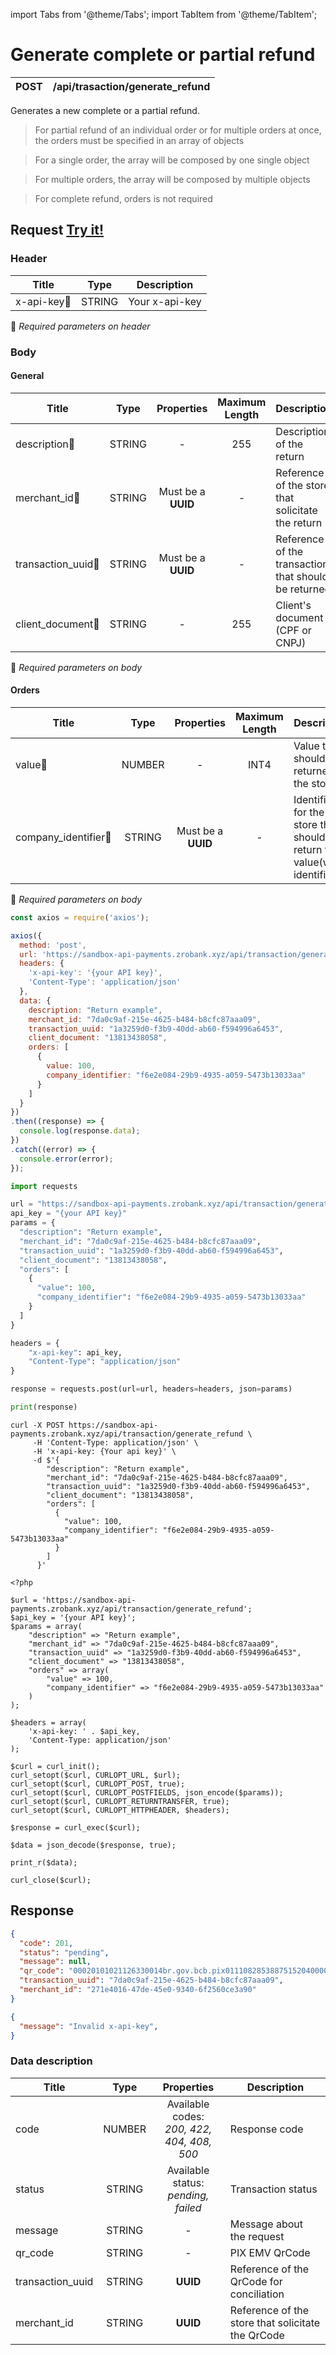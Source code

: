 import Tabs from '@theme/Tabs';
import TabItem from '@theme/TabItem';

# Generate complete or partial refund

| POST      | /api/trasaction/generate_refund |
| --------- | ------------------------------- |

Generates a new complete or a partial refund.

> For partial refund of an individual order or for multiple orders at once, the orders must be specified in an array of objects

> For a single order, the array will be composed by one single object

> For multiple orders, the array will be composed by multiple objects

> For complete refund, orders is not required


## Request <a href="https://sandbox-api-payments.zrobank.xyz/api/documentation" class="try-btn">Try it!</a>

### Header
| Title                                | Type       | Description    |
| ------------------------------------ | :---------:|--------------- |
| x-api-key:small_orange_diamond:      | STRING     | Your x-api-key |
:small_orange_diamond: *Required parameters on header*


### Body

#### General

| Title                                    | Type       |Properties        |Maximum Length  | Description                                              |
| ---------------------------------------- | :---------:|:----------------:|:-------------: | -------------------------------------------------------- |
| description:small_orange_diamond:        | STRING     |-                 |  255           | Description of the return                                |
| merchant_id:small_orange_diamond:        | STRING     |Must be a **UUID**|   -            | Reference of the store that solicitate the return        |
| transaction_uuid:small_orange_diamond:   | STRING     |Must be a **UUID**|   -            | Reference of the transaction that should be returned     |
| client_document:small_orange_diamond:    | STRING     |-                 |  255           | Client's document (CPF or CNPJ)                          |
:small_orange_diamond: *Required parameters on body*

#### Orders

| Title                                    | Type        |Properties        |Maximum Length     | Description                                                             |
| ---------------------------------------- | :----------:|:----------------:|:---------------:  | ----------------------------------------------------------------------- |
| value:small_orange_diamond:              | NUMBER      |-                 |  INT4             | Value that should be returned to the store                              |
| company_identifier:small_orange_diamond: | STRING      |Must be a **UUID**|  -                | Identifier for the store that should return the value(wallet identifier)|
:small_orange_diamond: *Required parameters on body*

<Tabs>
<TabItem value="js_axios" label="NodeJS">

```js title=Axios
const axios = require('axios');

axios({
  method: 'post',
  url: 'https://sandbox-api-payments.zrobank.xyz/api/transaction/generate_refund',
  headers: {
    'x-api-key': '{your API key}',
    'Content-Type': 'application/json'
  },
  data: {
    description: "Return example",
    merchant_id: "7da0c9af-215e-4625-b484-b8cfc87aaa09",
    transaction_uuid: "1a3259d0-f3b9-40dd-ab60-f594996a6453",
    client_document: "13813438058",
    orders: [
      {
        value: 100,
        company_identifier: "f6e2e084-29b9-4935-a059-5473b13033aa"
      }
    ]
  }
})
.then((response) => {
  console.log(response.data);
})
.catch((error) => {
  console.error(error);
});
```
</TabItem>

<TabItem value="py" label="Python">

```python title=Requests
import requests

url = "https://sandbox-api-payments.zrobank.xyz/api/transaction/generate_refund"
api_key = "{your API key}"
params = {
  "description": "Return example",
  "merchant_id": "7da0c9af-215e-4625-b484-b8cfc87aaa09",
  "transaction_uuid": "1a3259d0-f3b9-40dd-ab60-f594996a6453",
  "client_document": "13813438058",
  "orders": [
    {
      "value": 100,
      "company_identifier": "f6e2e084-29b9-4935-a059-5473b13033aa"
    }
  ]
}

headers = {
    "x-api-key": api_key,
    "Content-Type": "application/json"
}

response = requests.post(url=url, headers=headers, json=params)

print(response)

```
</TabItem>
<TabItem value="shell" label="Shell">

```shell title=CURL
curl -X POST https://sandbox-api-payments.zrobank.xyz/api/transaction/generate_refund \
     -H 'Content-Type: application/json' \
     -H 'x-api-key: {Your api key}' \
     -d $'{
        "description": "Return example",
        "merchant_id": "7da0c9af-215e-4625-b484-b8cfc87aaa09",
        "transaction_uuid": "1a3259d0-f3b9-40dd-ab60-f594996a6453",
        "client_document": "13813438058",
        "orders": [
          {
            "value": 100,
            "company_identifier": "f6e2e084-29b9-4935-a059-5473b13033aa"
          }
        ]
      }'
```
</TabItem>
<TabItem value="php" label="PHP">

```shell title=CURL
<?php

$url = 'https://sandbox-api-payments.zrobank.xyz/api/transaction/generate_refund';
$api_key = '{your API key}';
$params = array(
    "description" => "Return example",
    "merchant_id" => "7da0c9af-215e-4625-b484-b8cfc87aaa09",
    "transaction_uuid" => "1a3259d0-f3b9-40dd-ab60-f594996a6453",
    "client_document" => "13813438058",
    "orders" => array(
        "value" => 100,
        "company_identifier" => "f6e2e084-29b9-4935-a059-5473b13033aa"
    )
);

$headers = array(
    'x-api-key: ' . $api_key,
    'Content-Type: application/json'
);

$curl = curl_init();
curl_setopt($curl, CURLOPT_URL, $url);
curl_setopt($curl, CURLOPT_POST, true);
curl_setopt($curl, CURLOPT_POSTFIELDS, json_encode($params));
curl_setopt($curl, CURLOPT_RETURNTRANSFER, true);
curl_setopt($curl, CURLOPT_HTTPHEADER, $headers);

$response = curl_exec($curl);

$data = json_decode($response, true);

print_r($data);

curl_close($curl);
```
</TabItem>
</Tabs>

## Response

<Tabs>
<TabItem value="201" label="201">

```json  title=/api/transaction/generate_refund
{
  "code": 201,
  "status": "pending",
  "message": null,
  "qr_code": "00020101021126330014br.gov.bcb.pix0111082853887515204000053039865406100.005802BR5912API DE TESTE6009SAO PAULO620605022163045927",
  "transaction_uuid": "7da0c9af-215e-4625-b484-b8cfc87aaa09",
  "merchant_id": "271e4016-47de-45e0-9340-6f2560ce3a90"
}
```
</TabItem>

<TabItem value="401" label="401">

```json  title=/api/transaction/generate_refund
{
  "message": "Invalid x-api-key",
}
```
</TabItem>
</Tabs>

### Data description

| Title                                | Type       | Properties                                      | Description |
| ------------------------------------ | :---------:|:-----------------------------------------------:|--------------------------------------------------------- |
| code                                 | NUMBER     | Available codes:<br/> *200, 422, 404, 408, 500* | Response code                                            |
| status                               | STRING     | Available status:<br/> *pending, failed*        | Transaction status                                       |
| message                              | STRING     | -                                               | Message about the request                                |
| qr_code                              | STRING     | -                                               | PIX EMV QrCode                                           |
| transaction_uuid                     | STRING     | **UUID**                                        | Reference of the QrCode for conciliation                 |
| merchant_id                          | STRING     | **UUID**                                        | Reference of the store that solicitate the QrCode        |
